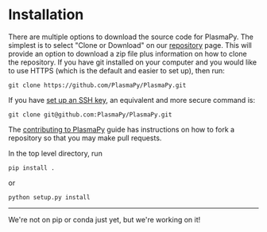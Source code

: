 # Installation

There are multiple options to download the source code for PlasmaPy.
The simplest is to select "Clone or Download" on our 
[repository](https://github.com/PlasmaPy/PlasmaPy) page.  This will provide 
an option to download a zip file plus information on how to 
clone the repository.  If you have git installed on your computer and you
would like to use HTTPS (which is the default and easier to set up), then run:

```ShellSession
git clone https://github.com/PlasmaPy/PlasmaPy.git
```

If you have [set up an SSH key](https://help.github.com/articles/generating-a-new-ssh-key-and-adding-it-to-the-ssh-agent/),
an equivalent and more secure command is:

```ShellSession
git clone git@github.com:PlasmaPy/PlasmaPy.git
```

The [contributing to PlasmaPy](http://docs.plasmapy.org/en/master/CONTRIBUTING.html)
guide has instructions on how to fork a repository so that you may make pull requests.

In the top level directory, run

```ShellSession
pip install .
```
or
```ShellSession
python setup.py install
```
****

We're not on pip or conda just yet, but we're working on it!
